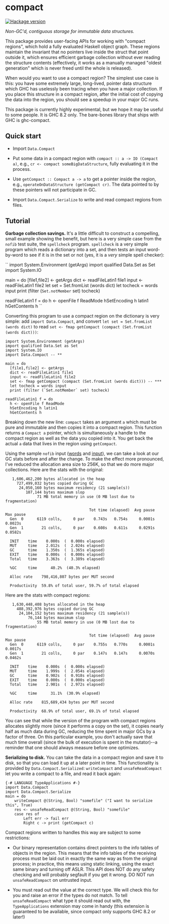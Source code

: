 # compact

[![Hackage version](https://img.shields.io/hackage/v/binary.svg?label=Hackage)](https://hackage.haskell.org/package/compact)

*Non-GC'd, contiguous storage for immutable data structures.*

This package provides user-facing APIs for working with "compact regions", which
hold a fully evaluated Haskell object graph.  These regions maintain the
invariant that no pointers live inside the struct that point outside it, which
ensures efficient garbage collection without ever reading the structure contents
(effectively, it works as a manually managed "oldest generation" which is never
freed until the whole is released).

When would you want to use a compact region? The simplest use case is this: you
have some extremely large, long-lived, pointer data structure which GHC has
uselessly been tracing when you have a major collection. If you place this
structure in a compact region, after the initial cost of copying the data into
the region, you should see a speedup in your major GC runs.

This package is currently highly experimental, but we hope it may be useful to
some people.  It is GHC 8.2 only.  The bare-bones library that ships with GHC is
ghc-compact.

## Quick start

* Import `Data.Compact`

* Put some data in a compact region with `compact :: a -> IO (Compact a)`,
  e.g., `cr <- compact someBigDataStructure`, fully evaluating it in
  the process.

* Use `getCompact :: Compact a -> a` to get a pointer inside the region,
  e.g., `operateOnDataStructure (getCompact cr)`.  The data pointed to
  by these pointers will not participate in GC.

* Import `Data.Compact.Serialize` to write and read compact regions from files.

## Tutorial

**Garbage collection savings.** It's a little difficult to construct a
compelling, small example showing the benefit, but here is a very simple case
from the `nofib` test suite, the `spellcheck` program.  `spellcheck` is a very
simple program which reads a dictionary into a set, and then tests an input
word-by-word to see if it is in the set or not (yes, it is a *very* simple
spell checker):

``
import System.Environment (getArgs)
import qualified Data.Set as Set
import System.IO

main = do
  [file1,file2] <- getArgs
  dict <- readFileLatin1 file1
  input <- readFileLatin1 file2
  let set = Set.fromList (words dict)
  let tocheck = words input
  print (filter (`Set.notMember` set) tocheck)

readFileLatin1 f = do
  h <- openFile f ReadMode
  hSetEncoding h latin1
  hGetContents h
``

Converting this program to use a compact region on the dictionary is very
simple: add `import Data.Compact`, and convert `let set = Set.fromList (words
dict)` to read `set <- fmap getCompact (compact (Set.fromList (words dict)))`:

```
import System.Environment (getArgs)
import qualified Data.Set as Set
import System.IO
import Data.Compact -- **

main = do
  [file1,file2] <- getArgs
  dict <- readFileLatin1 file1
  input <- readFileLatin1 file2
  set <- fmap getCompact (compact (Set.fromList (words dict))) -- ***
  let tocheck = words input
  print (filter (`Set.notMember` set) tocheck)

readFileLatin1 f = do
  h <- openFile f ReadMode
  hSetEncoding h latin1
  hGetContents h
```

Breaking down the new line: `compact` takes an argument `a` which must be pure
and immutable and then copies it into a compact region. This function returns a
`Compact a` pointer, which is simultaneously a handle to the compact region as
well as the data you copied into it.  You get back the actual `a` data that
lives in the region using `getCompact`.

Using the sample `nofib` input
([words](https://github.com/ghc/nofib/blob/master/gc/spellcheck/words) and
[input](https://github.com/ghc/nofib/blob/master/gc/spellcheck/input>)), we can take
a look at our GC stats before and after the change.  To make the effect more
pronounced, I've reduced the allocation area size to 256K, so that we do more
major collections.  Here are the stats with the original:

```
   1,606,462,200 bytes allocated in the heap
     727,499,032 bytes copied during GC
      24,050,160 bytes maximum residency (21 sample(s))
         107,144 bytes maximum slop
              71 MB total memory in use (0 MB lost due to fragmentation)

                                     Tot time (elapsed)  Avg pause  Max pause
  Gen  0      6119 colls,     0 par    0.743s   0.754s     0.0001s    0.0023s
  Gen  1        21 colls,     0 par    0.608s   0.611s     0.0291s    0.0582s

  INIT    time    0.000s  (  0.000s elapsed)
  MUT     time    2.012s  (  2.024s elapsed)
  GC      time    1.350s  (  1.365s elapsed)
  EXIT    time    0.000s  (  0.000s elapsed)
  Total   time    3.363s  (  3.389s elapsed)

  %GC     time      40.2%  (40.3% elapsed)

  Alloc rate    798,416,807 bytes per MUT second

  Productivity  59.8% of total user, 59.7% of total elapsed
```

Here are the stats with compact regions:

```
   1,630,448,408 bytes allocated in the heap
     488,392,976 bytes copied during GC
      24,104,152 bytes maximum residency (21 sample(s))
          76,144 bytes maximum slop
              55 MB total memory in use (0 MB lost due to fragmentation)

                                     Tot time (elapsed)  Avg pause  Max pause
  Gen  0      6119 colls,     0 par    0.755s   0.770s     0.0001s    0.0017s
  Gen  1        21 colls,     0 par    0.147s   0.147s     0.0070s    0.0462s

  INIT    time    0.000s  (  0.000s elapsed)
  MUT     time    1.999s  (  2.054s elapsed)
  GC      time    0.902s  (  0.918s elapsed)
  EXIT    time    0.000s  (  0.000s elapsed)
  Total   time    2.901s  (  2.972s elapsed)

  %GC     time      31.1%  (30.9% elapsed)

  Alloc rate    815,689,434 bytes per MUT second

  Productivity  68.9% of total user, 69.1% of total elapsed
```

You can see that while the version of the program with compact regions allocates
slightly more (since it performs a copy on the set), it copies nearly half as
much data during GC, reducing the time spent in major GCs by a factor of three.
On this particular example, you don't actually save that much time overall
(since the bulk of execution is spent in the mutator)--a reminder that one
should always measure before one optimizes.

**Serializing to disk.**
You can take the data in a compact region and save it to disk, so that you can
load it up at a later point in time.  This functionality is provided by
`Data.Compact.Serialized`: `writeCompact` and `unsafeReadCompact` let you
write a compact to a file, and read it back again:

```
{-# LANGUAGE TypeApplications #-}
import Data.Compact
import Data.Compact.Serialize
main = do
    writeCompact @(String, Bool) "somefile" ("I want to serialize this", True)
    res <- unsafeReadCompact @(String, Bool) "somefile"
    case res of
        Left err -> fail err
        Right c -> print (getCompact c)
```

Compact regions written to handles this way are subject to some
restrictions:

* Our binary representation contains direct pointers to the info
  tables of objects in the region.  This means that the info tables
  of the receiving process must be laid out in exactly the same
  way as from the original process; in practice, this means using
  static linking, using the exact same binary and turning off ASLR.  This
  API does NOT do any safety checking and will probably segfault if you
  get it wrong.  DO NOT run `unsafeReadCompact` on untrusted input.

* You must read out the value at the correct type.  We will
  check this for you and raise an error if the types do not match.
  To tell `unsafeReadCompact` what type it should read out with,
  the `TypeApplications` extension may come in handy (this extension
  is guaranteed to be available, since compact only supports GHC 8.2
  or later!)
